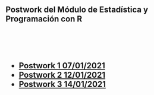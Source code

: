 <h2>Postwork del Módulo de Estadística y Programación con R<h2>
<br>
<br>
<ul>
  <li><a href="https://github.com/Ramseths/Postwork-BEDU/tree/master/Postwork%20Sesion%201">Postwork 1 07/01/2021</a></li>
  <li><a href="https://github.com/Ramseths/Postwork-BEDU/tree/master/Postwork%20Sesion%202">Postwork 2 12/01/2021</a></li>
  <li><a href="https://github.com/Ramseths/Postwork-BEDU/tree/master/Postwork%20Sesion%203">Postwork 3 14/01/2021</a></li>
</ul>
